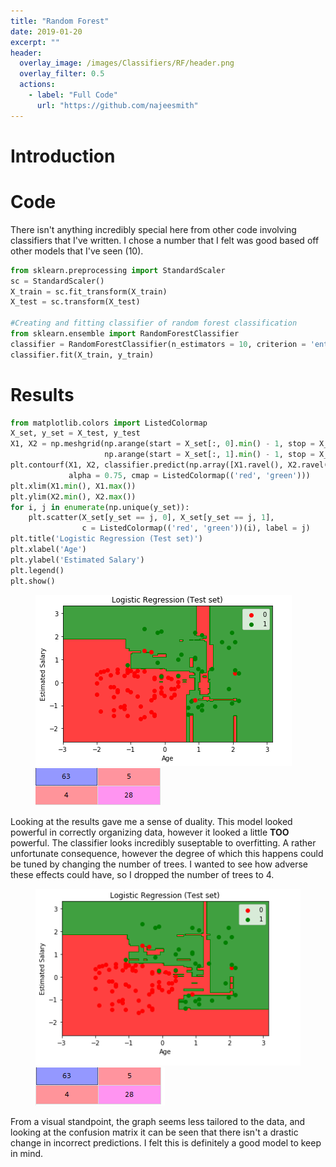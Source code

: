 ```yaml
---
title: "Random Forest"
date: 2019-01-20
excerpt: ""
header:
  overlay_image: /images/Classifiers/RF/header.png
  overlay_filter: 0.5
  actions:
    - label: "Full Code"
      url: "https://github.com/najeesmith"
---
```

# Introduction

# Code
There isn't anything incredibly special here from other code involving classifiers that I've written.
I chose a number that I felt was good based off other models that I've seen (10).

```python
from sklearn.preprocessing import StandardScaler
sc = StandardScaler()
X_train = sc.fit_transform(X_train)
X_test = sc.transform(X_test)

#Creating and fitting classifier of random forest classification
from sklearn.ensemble import RandomForestClassifier
classifier = RandomForestClassifier(n_estimators = 10, criterion = 'entropy', random_state = 0)
classifier.fit(X_train, y_train)
```

# Results
```python
from matplotlib.colors import ListedColormap
X_set, y_set = X_test, y_test
X1, X2 = np.meshgrid(np.arange(start = X_set[:, 0].min() - 1, stop = X_set[:, 0].max() + 1, step = 0.01),
                     np.arange(start = X_set[:, 1].min() - 1, stop = X_set[:, 1].max() + 1, step = 0.01))
plt.contourf(X1, X2, classifier.predict(np.array([X1.ravel(), X2.ravel()]).T).reshape(X1.shape),
             alpha = 0.75, cmap = ListedColormap(('red', 'green')))
plt.xlim(X1.min(), X1.max())
plt.ylim(X2.min(), X2.max())
for i, j in enumerate(np.unique(y_set)):
    plt.scatter(X_set[y_set == j, 0], X_set[y_set == j, 1],
                c = ListedColormap(('red', 'green'))(i), label = j)
plt.title('Logistic Regression (Test set)')
plt.xlabel('Age')
plt.ylabel('Estimated Salary')
plt.legend()
plt.show()
```

<figure class="half">
<a href="images\Classifiers\RF\Graph.PNG"><img src="images\Classifiers\RF\Graph.PNG"></a>
<a href="images\Classifiers\RF\CM_10_trees.PNG"><img src="images\Classifiers\RF\CM_10_trees.PNG"></a>
    <figcaption></figcaption>
</figure>

Looking at the results gave me a sense of duality. This model looked powerful in correctly organizing data, however it looked a little **TOO** powerful. The classifier looks incredibly suseptable to overfitting. A rather unfortunate consequence, however the degree of which this happens could be tuned by changing the number of trees. I wanted to see how adverse these effects could have, so I dropped the number of trees to 4.

<figure class="half">
<a href="images\Classifiers\RF\Graph_4_trees.PNG"><img src="images\Classifiers\RF\Graph_4_trees.PNG"></a>
<a href="images\Classifiers\RF\CM_4_trees.PNG"><img src="images\Classifiers\RF\CM_4_trees.PNG"></a>
</figure>

From a visual standpoint, the graph seems less tailored to the data, and looking at the confusion matrix it can be seen that there isn't a drastic change in incorrect predictions. I felt this is definitely a good model to keep in mind.
